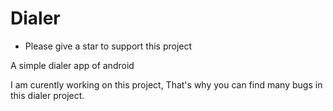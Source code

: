 # Dialer
- Please give a star to support this project

A simple dialer app of android

I am curently working on this project, That's why you can find many bugs in this dialer project.
